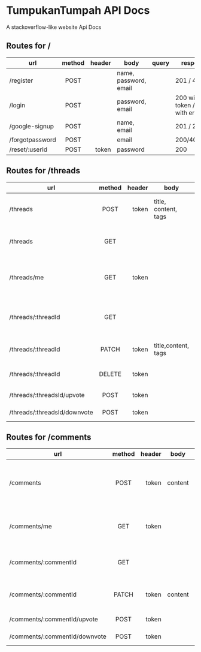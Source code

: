 # TumpukanTumpah API Docs

A stackoverflow-like website Api Docs

## Routes for /

| url             | method | header | body                  | query | response                        |
| --------------- | :----: | -----: | --------------------- | ----- | ------------------------------- |
| /register       |  POST  |        | name, password, email |       | 201 / 400                       |
| /login          |  POST  |        | password, email       |       | 200 with token / 400 with error |
| /google-signup  |  POST  |        | name, email           |       | 201 / 200                       |
| /forgotpassword |  POST  |        | email                 |       | 200/404/400                     |
| /reset/:userId  |  POST  |  token | password              |       | 200                             |

## Routes for /threads

| url                          | method | header | body                 | query | response                           | description                               |
| ---------------------------- | :----: | -----: | -------------------- | ----- | ---------------------------------- | ----------------------------------------- |
| /threads                     |  POST  |  token | title, content, tags |       | 201 / 400 / 403 with error         | create new thread                         |
| /threads                     |  GET   |        |                      |       | 200 with all threads / 400         | get all threads                           |
| /threads/me                  |  GET   |  token |                      |       | 200 with thread by user/ 400 / 403 | get thread by user who is logged in       |
| /threads/:threadId           |  GET   |        |                      |       | 200 / 400                          | get one thread with all comment and users |
| /threads/:threadId           | PATCH  |  token | title,content, tags  |       | 200 / 400                          | update thread by own user                 |
| /threads/:threadId           | DELETE |  token |                      |       | 200 / 400                          | delete the specified thread               |
| /threads/:threadsId/upvote   |  POST  |  token |                      |       | 200 / 400                          | upvote                                    |
| /threads/:threadsId/downvote |  POST  |  token |                      |       | 200 / 400                          | downvote                                  |

## Routes for /comments

| url                           | method | header | body    | query    | response                            | description                                                |
| ----------------------------- | :----: | -----: | ------- | -------- | ----------------------------------- | ---------------------------------------------------------- |
| /comments                     |  POST  |  token | content | threadId | 201 / 400 / 403 with error          | create new comment within the requested thread id in query |
| /comments/me                  |  GET   |  token |         |          | 200 with comment by user/ 400 / 403 | get comments by user logged in                             |
| /comments/:commentId          |  GET   |        |         |          | 200 / 400                           | get one comment with the specified id                      |
| /comments/:commentId          | PATCH  |  token | content |          | 200 / 400                           | update comment by own user                                 |
| /comments/:commentId/upvote   |  POST  |  token |         |          | 200 / 400                           | upvote                                                     |
| /comments/:commentId/downvote |  POST  |  token |         |          | 200 / 400                           | downvote                                                   |
